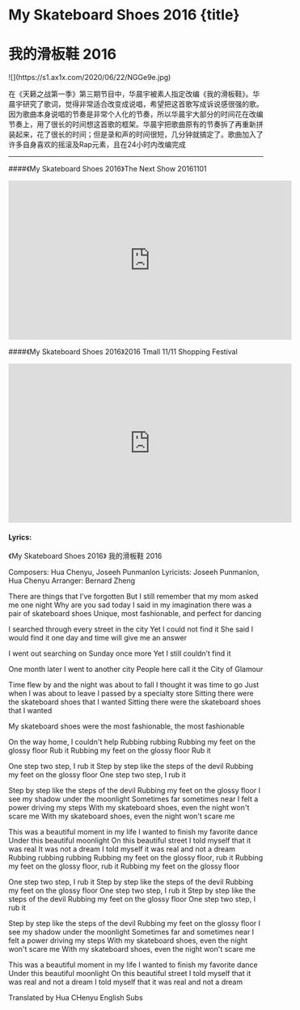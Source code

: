 # My Skateboard Shoes 2016 {title}
# 我的滑板鞋 2016
<div class="background" markdown="1">
![](https://s1.ax1x.com/2020/06/22/NGGe9e.jpg)
</div>

在《天籁之战第一季》第三期节目中，华晨宇被素人指定改编《我的滑板鞋》。华晨宇研究了歌词，觉得非常适合改变成说唱，希望把这首歌写成诉说感很强的歌。因为歌曲本身说唱的节奏是非常个人化的节奏，所以华晨宇大部分的时间花在改编节奏上，用了很长的时间想这首歌的框架。华晨宇把歌曲原有的节奏拆了再重新拼装起来，花了很长的时间；但是录和声的时间很短，几分钟就搞定了。歌曲加入了许多自身喜欢的摇滚及Rap元素，且在24小时内改编完成

---------------------------------

####《My Skateboard Shoes 2016》The Next Show 20161101

<iframe width="560" height="315" src="https://www.youtube.com/embed/9KuwVAq8-lY" frameborder="0" allow="accelerometer; autoplay; encrypted-media; gyroscope; picture-in-picture" allowfullscreen></iframe>

####《My Skateboard Shoes 2016》2016 Tmall 11/11 Shopping Festival

<iframe width="560" height="315" src="https://www.youtube.com/embed/h1-BPn3Pjl0" frameborder="0" allow="accelerometer; autoplay; encrypted-media; gyroscope; picture-in-picture" allowfullscreen></iframe>

#### Lyrics:
<div class="box">
《My Skateboard Shoes 2016》
      我的滑板鞋 2016  
   
Composers: Hua Chenyu, Joseeh Punmanlon
Lyricists: Joseeh Punmanlon, Hua Chenyu
Arranger: Bernard Zheng

There are things that I’ve forgotten
But I still remember
that my mom asked me one night
Why are you sad today
I said in my imagination there was a pair of skateboard shoes
Unique, most fashionable, and perfect for dancing

I searched through every street in the city
Yet I could not find it
She said I would find it one day
and time will give me an answer

I went out searching on Sunday once more
Yet I still couldn’t find it

One month later I went to another city
People here call it the City of Glamour

Time flew by and the night was about to fall
I thought it was time to go
Just when I was about to leave
I passed by a specialty store
Sitting there were the skateboard shoes
that I wanted
Sitting there were the skateboard shoes
that I wanted

My skateboard shoes were the most fashionable, the most fashionable

On the way home, I couldn't help
Rubbing rubbing
Rubbing my feet on the glossy floor
Rub it
Rubbing my feet on the glossy floor
Rub it

One step two step, I rub it
Step by step like the steps of the devil
Rubbing my feet on the glossy floor
One step two step, I rub it

Step by step like the steps of the devil
Rubbing my feet on the glossy floor
I see my shadow under the moonlight
Sometimes far sometimes near
I felt a power driving my steps
With my skateboard shoes,
even the night won't scare me
With my skateboard shoes,
even the night won't scare me

This was a beautiful moment in my life
I wanted to finish my favorite dance
Under this beautiful moonlight
On this beautiful street
I told myself that it was real
It was not a dream
I told myself it was real and not a dream
Rubbing rubbing rubbing
Rubbing my feet on the glossy floor, rub it
Rubbing my feet on the glossy floor, rub it
Rubbing my feet on the glossy floor

One step two step, I rub it
Step by step like the steps of the devil
Rubbing my feet on the glossy floor
One step two step, I rub it
Step by step like the steps of the devil
Rubbing my feet on the glossy floor
One step two step, I rub it

Step by step like the steps of the devil
Rubbing my feet on the glossy floor
I see my shadow under the moonlight
Sometimes far and sometimes near
I felt a power driving my steps
With my skateboard shoes,
even the night won't scare me
With my skateboard shoes,
even the night won't scare me

This was a beautiful moment in my life
I wanted to finish my favorite dance
Under this beautiful moonlight
On this beautiful street
I told myself that it was real and not a dream
I told myself that it was real and not a dream

Translated by Hua CHenyu English Subs
</div>